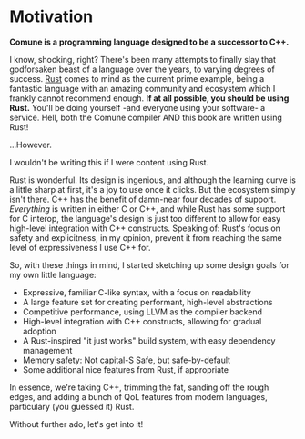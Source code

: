 # Motivation

**Comune is a programming language designed to be a successor to C++.**

I know, shocking, right? There's been many attempts to finally slay that godforsaken beast of a language over the years, to varying degrees of success. [Rust](https://www.rust-lang.org/) comes to mind as the current prime example, being a fantastic language with an amazing community and ecosystem which I frankly cannot recommend enough. **If at all possible, you should be using Rust.** You'll be doing yourself -and everyone using your software- a service. Hell, both the Comune compiler AND this book are written using Rust!

...However.

I wouldn't be writing this if I were content using Rust.

Rust is wonderful. Its design is ingenious, and although the learning curve is a little sharp at first, it's a joy to use once it clicks. But the ecosystem simply isn't there. C++ has the benefit of damn-near four decades of support. *Everything* is written in either C or C++, and while Rust has some support for C interop, the language's design is just too different to allow for easy high-level integration with C++ constructs. Speaking of: Rust's focus on safety and explicitness, in my opinion, prevent it from reaching the same level of expressiveness I use C++ for. 

So, with these things in mind, I started sketching up some design goals for my own little language:

- Expressive, familiar C-like syntax, with a focus on readability
- A large feature set for creating performant, high-level abstractions
- Competitive performance, using LLVM as the compiler backend
- High-level integration with C++ constructs, allowing for gradual adoption
- A Rust-inspired "it just works" build system, with easy dependency management
- Memory safety: Not capital-S Safe, but safe-by-default
- Some additional nice features from Rust, if appropriate

In essence, we're taking C++, trimming the fat, sanding off the rough edges, and adding a bunch of QoL features from modern languages, particulary (you guessed it) Rust.

Without further ado, let's get into it!
